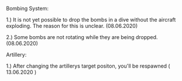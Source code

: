 Bombing System:

1.) It is not yet possible to drop the bombs in a dive without the aircraft exploding. The reason for this is unclear.  (08.06.2020)

2.) Some bombs are not rotating while they are being dropped. (08.06.2020)


Artillery:

1.) After changing the artillerys target positon, you'll be respawned ( 13.06.2020 )
